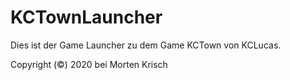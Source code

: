# KCTownLauncher
Dies ist der Game Launcher zu dem Game KCTown von KCLucas.


Copyright (©) 2020 bei Morten Krisch

